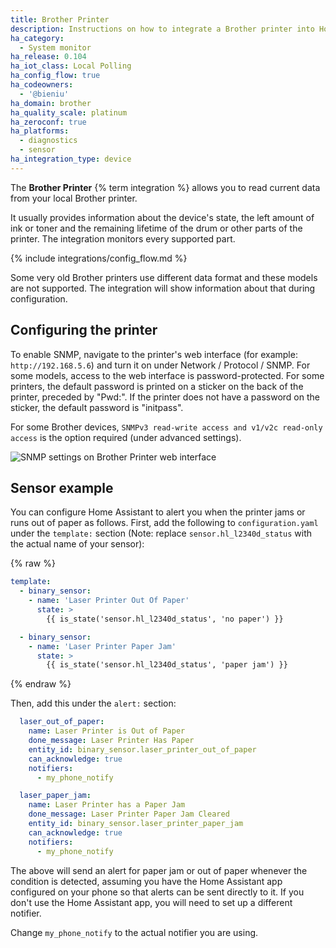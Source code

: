 ```yaml
---
title: Brother Printer
description: Instructions on how to integrate a Brother printer into Home Assistant.
ha_category:
  - System monitor
ha_release: 0.104
ha_iot_class: Local Polling
ha_config_flow: true
ha_codeowners:
  - '@bieniu'
ha_domain: brother
ha_quality_scale: platinum
ha_zeroconf: true
ha_platforms:
  - diagnostics
  - sensor
ha_integration_type: device
---
```


The **Brother Printer** {% term integration %} allows you to read current data from your local Brother printer.

It usually provides information about the device's state, the left amount of ink or toner and the remaining lifetime of the drum or other parts of the printer.
The integration monitors every supported part.

{% include integrations/config_flow.md %}

<div class="note warning">

Some very old Brother printers use different data format and these models are not supported. The integration will show information about that during configuration.

</div>

## Configuring the printer

To enable SNMP, navigate to the printer's web interface (for example: `http://192.168.5.6`) and turn it on under Network / Protocol / SNMP. For some models, access to the web interface is password-protected. For some printers, the default password is printed on a sticker on the back of the printer, preceded by "Pwd:". If the printer does not have a password on the sticker, the default password is "initpass".

For some Brother devices, `SNMPv3 read-write access and v1/v2c read-only access` is the option required (under advanced settings).

![SNMP settings on Brother Printer web interface](/images/integrations/brother/brother-printer-webui.png)

## Sensor example

You can configure Home Assistant to alert you when the printer jams or runs out of paper as follows.  First, add the following to `configuration.yaml` under the `template:` section (Note: replace `sensor.hl_l2340d_status` with the actual name of your sensor):

{% raw %}

```yaml
template:
  - binary_sensor:
    - name: 'Laser Printer Out Of Paper'
      state: >
        {{ is_state('sensor.hl_l2340d_status', 'no paper') }}

  - binary_sensor:
    - name: 'Laser Printer Paper Jam'
      state: >
        {{ is_state('sensor.hl_l2340d_status', 'paper jam') }}
```

{% endraw %}

Then, add this under the `alert:` section:

```yaml
  laser_out_of_paper:
    name: Laser Printer is Out of Paper
    done_message: Laser Printer Has Paper
    entity_id: binary_sensor.laser_printer_out_of_paper
    can_acknowledge: true
    notifiers:
      - my_phone_notify

  laser_paper_jam:
    name: Laser Printer has a Paper Jam
    done_message: Laser Printer Paper Jam Cleared
    entity_id: binary_sensor.laser_printer_paper_jam
    can_acknowledge: true
    notifiers:
      - my_phone_notify
```

The above will send an alert for paper jam or out of paper whenever the condition is detected, assuming you have the Home Assistant app configured on your phone so that alerts can be sent directly to it. If you don't use the Home Assistant app, you will need to set up a different notifier.

Change `my_phone_notify` to the actual notifier you are using.
